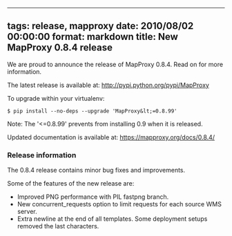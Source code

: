 
---
tags: release, mapproxy
date: 2010/08/02 00:00:00
format: markdown
title: New MapProxy 0.8.4 release
---

We are proud to announce the release of MapProxy 0.8.4. Read on for
more information.

The latest release is available at: <http://pypi.python.org/pypi/MapProxy>

To upgrade within your virtualenv:

    $ pip install --no-deps --upgrade 'MapProxy&lt;=0.8.99'

Note: The '&lt;=0.8.99' prevents from installing 0.9 when it is released.

Updated documentation is available at: <https://mapproxy.org/docs/0.8.4/>


### Release information ###

The 0.8.4 release contains minor bug fixes and improvements.

Some of the features of the new release are:

- Improved PNG performance with PIL fastpng branch.
- New concurrent_requests option to limit requests for each
source WMS server.
- Extra newline at the end of all templates. Some deployment
setups removed the last characters.
